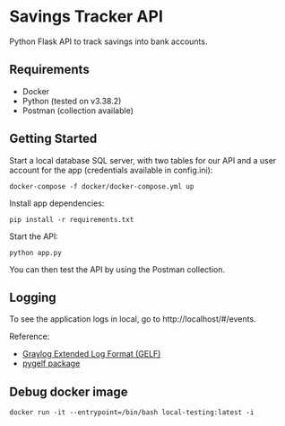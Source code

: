 # Savings Tracker API

Python Flask API to track savings into bank accounts. 

## Requirements

- Docker
- Python (tested on v3.38.2)
- Postman (collection available)

## Getting Started

Start a local database SQL server, with two tables for our API and a user account for the app (credentials available in config.ini):

```
docker-compose -f docker/docker-compose.yml up
```

Install app dependencies:
```
pip install -r requirements.txt
```

Start the API:
```
python app.py
```

You can then test the API by using the Postman collection.

## Logging

To see the application logs in local, go to http://localhost/#/events. 

Reference:
- [Graylog Extended Log Format (GELF)](https://archivedocs.graylog.org/en/2.5/pages/gelf.html)
- [pygelf package](https://github.com/keeprocking/pygelf)

## Debug docker image

```commandline
docker run -it --entrypoint=/bin/bash local-testing:latest -i
```